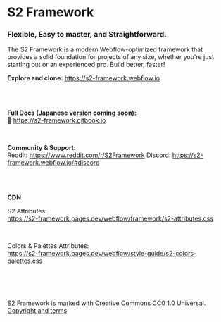 # S2 Framework

### Flexible, Easy to master, and Straightforward.

The S2 Framework is a modern Webflow-optimized framework that provides a solid foundation for projects of any size, whether you're just starting out or an experienced pro. Build better, faster!

**Explore and clone:** https://s2-framework.webflow.io


<br><br>


**Full Docs (Japanese version coming soon):** <br>
📘 https://s2-framework.gitbook.io

<br>

**Community & Support:** <br>
Reddit: https://www.reddit.com/r/S2Framework
Discord: https://s2-framework.webflow.io/#discord


<br><br>


**CDN**

S2 Attributes:<br>
https://s2-framework.pages.dev/webflow/framework/s2-attributes.css

<br>

Colors & Palettes Attributes:<br>
https://s2-framework.pages.dev/webflow/style-guide/s2-colors-palettes.css


<br><br><br>


S2 Framework is marked with Creative Commons CC0 1.0 Universal.
[Copyright and terms](https://s2-framework.gitbook.io/docs/copyright-and-terms)
